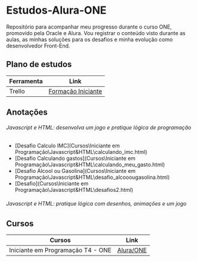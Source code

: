 # Estudos-Alura-ONE

Repositório para acompanhar meu progresso durante o curso ONE, promovido pela Oracle e Alura. Vou registrar o conteúdo visto durante as aulas, as minhas soluções para os desafios e minha evolução como desenvolvedor Front-End.

## Plano de estudos

| Ferramenta | Link                                                                                                     |
| ---------- | -------------------------------------------------------------------------------------------------------- |
| Trello     | [Formação Iniciante](https://trello.com/b/j9MO3U1u/t4-trilha-iniciante-em-programa%25C3%25A7%25C3%25A3o) |

## Anotações

###### _Javascript e HTML: desenvolva um jogo e pratique lógica de programação_

- [Desafio Calculo IMC](Cursos\Iniciante em Programação\Javascript&HTML\calculando_imc.html)
- [Desafio Calculando gastos](Cursos\Iniciante em Programação\Javascript&HTML\calculando_meu_gasto.html)
- [Desafio Álcool ou Gasolina](Cursos\Iniciante em Programação\Javascript&HTML\desafio_alcooougasolina.html)
- [Desafio](Cursos\Iniciante em Programação\Javascript&HTML\desafios2.html)

###### _Javascript e HTML: pratique lógica com desenhos, animações e um jogo_

## Cursos

| Cursos                            | Link                                                                                       |
| --------------------------------- | ------------------------------------------------------------------------------------------ |
| Iniciante em Programação T4 - ONE | [Alura/ONE](https://cursos.alura.com.br/formacao-logica-de-programacao-turma-4-oracle-one) |
